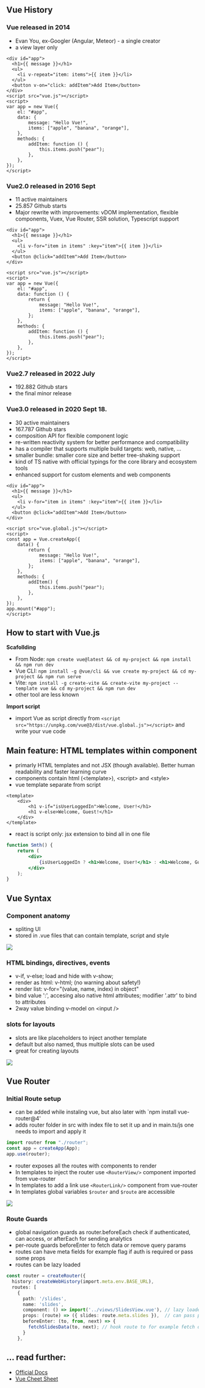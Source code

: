 ## Vue History

### Vue released in 2014

- Evan You, ex-Googler (Angular, Meteor) - a single creator
- a view layer only

```vue
<div id="app">
  <h1>{{ message }}</h1>
  <ul>
    <li v-repeat="item: items">{{ item }}</li>
  </ul>
  <button v-on="click: addItem">Add Item</button>
</div>
<script src="vue.js"></script>
<script>
var app = new Vue({
	el: "#app",
	data: {
		message: "Hello Vue!",
		items: ["apple", "banana", "orange"],
	},
	methods: {
		addItem: function () {
			this.items.push("pear");
		},
	},
});
</script>
```

### Vue2.0 released in 2016 Sept

- 11 active maintainers
- 25.857 Github starts
- Major rewrite with improvements: vDOM implementation, flexible components, Vuex, Vue Router, SSR solution, Typescript support

```vue
<div id="app">
  <h1>{{ message }}</h1>
  <ul>
    <li v-for="item in items" :key="item">{{ item }}</li>
  </ul>
  <button @click="addItem">Add Item</button>
</div>

<script src="vue.js"></script>
<script>
var app = new Vue({
	el: "#app",
	data: function () {
		return {
			message: "Hello Vue!",
			items: ["apple", "banana", "orange"],
		};
	},
	methods: {
		addItem: function () {
			this.items.push("pear");
		},
	},
});
</script>
```

### Vue2.7 released in 2022 July

- 192.882 Github stars
- the final minor release

### Vue3.0 released in 2020 Sept 18.

- 30 active maintainers
- 167.787 Github stars
- composition API for flexible component logic
- re-written reactivity system for better performance and compatibility
- has a compiler that supports multiple build targets: web, native, ...
- smaller bundle: smaller core size and better tree-shaking support
- kind of TS native with official typings for the core library and ecosystem tools
- enhanced support for custom elements and web components

```vue
<div id="app">
  <h1>{{ message }}</h1>
  <ul>
    <li v-for="item in items" :key="item">{{ item }}</li>
  </ul>
  <button @click="addItem">Add Item</button>
</div>

<script src="vue.global.js"></script>
<script>
const app = Vue.createApp({
	data() {
		return {
			message: "Hello Vue!",
			items: ["apple", "banana", "orange"],
		};
	},
	methods: {
		addItem() {
			this.items.push("pear");
		},
	},
});
app.mount("#app");
</script>
```

## How to start with Vue.js

**Scafollding**

- From Node: `npm create vue@latest && cd my-project && npm install && npm run dev`
- Vue CLI: `npm install -g @vue/cli && vue create my-project && cd my-project && npm run serve`
- Vite: `npm install -g create-vite && create-vite my-project --template vue && cd my-project && npm run dev`
- other tool are less known

**Import script**

- import Vue as script directly from `<script src="https://unpkg.com/vue@3/dist/vue.global.js"></script>` and write your vue code

## Main feature: HTML templates within component

- primarly HTML templates and not JSX (though available). Better human readability and faster learning curve
- components contain html (\<template>), \<script> and \<style>
- vue template separate from script

```vue
<template>
	<div>
		<h1 v-if="isUserLoggedIn">Welcome, User!</h1>
		<h1 v-else>Welcome, Guest!</h1>
	</div>
</template>
```

- react is script only: jsx extension to bind all in one file

```jsx
function Smth() {
	return (
		<div>
			{isUserLoggedIn ? <h1>Welcome, User!</h1> : <h1>Welcome, Guest!</h1>}
		</div>
	);
}
```

## Vue Syntax

### Component anatomy

- spliting UI
- stored in .vue files that can contain template, script and style

<img src="/static/vue-anatomy.png">

### HTML bindings, directives, events

- v-if, v-else; load and hide with v-show;
- render as html: v-html; (no warning about safety!)
- render list: v-for="(value, name, index) in object"
- bind value ':', accesing also native html attributes; modifier '.attr' to bind to attributes
- 2way value binding v-model on \<input />

### slots for layouts

- slots are like placeholders to inject another template
- default but also named, thus multiple slots can be used
- great for creating layouts

<img src="/static/vue-slots.png">

## Vue Router

### Initial Route setup

- can be added while instaling vue, but also later with `npm install vue-router@4'
- adds router folder in src with index file to set it up and in main.ts/js one needs to import and apply it

```ts
import router from "./router";
const app = createApp(App);
app.use(router);
```

- router exposes all the routes with components to render
- In templates to inject the router use `<RouterView/>` component imported from vue-router
- In templates to add a link use `<RouterLink/>` component from vue-router
- In templates global variables `$router` and `$route` are accessible

<img src="/static/Vue-Router-Cheat-Sheet1.jpg">

### Route Guards

- global navigation guards as router.beforeEach check if authenticated, can access, or afterEach for sending analytics
- per-route guards beforeEnter to fetch data or remove query params
- routes can have meta fields for example flag if auth is required or pass some props
- routes can be lazy loaded

```ts
const router = createRouter({
  history: createWebHistory(import.meta.env.BASE_URL),
  routes: [
    {
      path: '/slides',
      name: 'slides',
      component: () => import('../views/SlidesView.vue'), // lazy loaded: code splitting
      props: (route) => ({ slides: route.meta.slides }),  // can pass props
      beforeEnter: (to, from, next) => {
        fetchSlidesData(to, next); // hook route to for example fetch data
      }
    },
```

## ... read further:

- [Official Docs](https://vuejs.org/guide/introduction.html)
- [Vue Cheet Sheet](https://devhints.io/vue)
